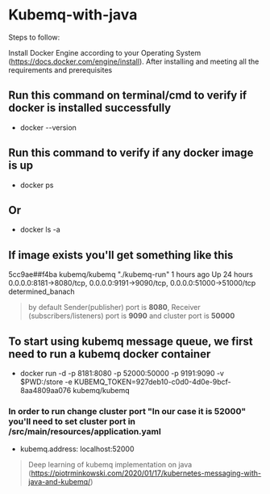 # Kubemq-with-java

Steps to follow:

Install Docker Engine according to your Operating System (https://docs.docker.com/engine/install).
After installing and meeting all the requirements and prerequisites

## Run this command on terminal/cmd to verify if docker is installed successfully
- docker --version

## Run this command to verify if any docker image is up
- docker ps

## Or

- docker ls -a

## If image exists you'll get something like this
5cc9ae##f4ba        kubemq/kubemq       "./kubemq-run"      1 hours ago        Up 24 hours         0.0.0.0:8181->8080/tcp, 0.0.0.0:9191->9090/tcp, 0.0.0.0:51000->51000/tcp   determined_banach

>by default Sender(publisher) port is **8080**, Receiver (subscribers/listeners) port is **9090** and cluster port is **50000**

## To start using kubemq message queue, we first need to run a kubemq docker container

- docker run -d -p 8181:8080 -p 52000:50000 -p 9191:9090 -v $PWD:/store -e KUBEMQ_TOKEN=927deb10-c0d0-4d0e-9bcf-8aa4809aa076 kubemq/kubemq

 
 ### In order to run change cluster port "In our case it is 52000" you'll need to set cluster port in /src/main/resources/application.yaml
 - kubemq.address: localhost:52000
 
>Deep learning of kubemq implementation on java
(https://piotrminkowski.com/2020/01/17/kubernetes-messaging-with-java-and-kubemq/)
